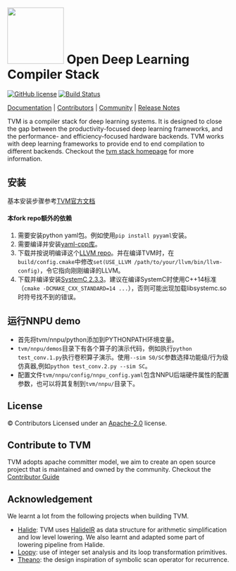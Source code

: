 <img src=https://raw.githubusercontent.com/tqchen/tvm.ai/master/images/logo/tvm-logo-small.png width=128/> Open Deep Learning Compiler Stack
==============================================

[![GitHub license](https://dmlc.github.io/img/apache2.svg)](./LICENSE)
[![Build Status](http://ci.tvm.ai:8080/buildStatus/icon?job=tvm/master)](http://ci.tvm.ai:8080/job/tvm/job/master/)

[Documentation](https://docs.tvm.ai) |
[Contributors](CONTRIBUTORS.md) |
[Community](https://tvm.ai/community.html) |
[Release Notes](NEWS.md)

TVM is a compiler stack for deep learning systems. It is designed to close the gap between the
productivity-focused deep learning frameworks, and the performance- and efficiency-focused hardware backends.
TVM works with deep learning frameworks to provide end to end compilation to different backends.
Checkout the [tvm stack homepage](https://tvm.ai/)  for more information.

## 安装
基本安装步骤参考[TVM官方文档](https://docs.tvm.ai/install/from_source.html)
#### 本fork repo额外的依赖
1. 需要安装python yaml包。例如使用`pip install pyyaml`安装。
2. 需要编译并安装[yaml-cpp库](https://github.com/jbeder/yaml-cpp)。
3. 下载并按说明编译这个[LLVM repo](https://github.com/Elecky/llvm)。并在编译TVM时，在`build/config.cmake`中修改`set(USE_LLVM /path/to/your/llvm/bin/llvm-config)`，令它指向刚刚编译的LLVM。
4. 下载并编译安装[SystemC 2.3.3](https://accellera.org/images/downloads/standards/systemc/systemc-2.3.3.tar.gz)。建议在编译SystemC时使用C++14标准（`cmake -DCMAKE_CXX_STANDARD=14 ...`），否则可能出现加载libsystemc.so时符号找不到的错误。

## 运行NNPU demo
* 首先将tvm/nnpu/python添加到PYTHONPATH环境变量。
* `tvm/nnpu/demos`目录下有各个算子的演示代码，例如执行`python test_conv.1.py`执行卷积算子演示。使用`--sim S0/SC`参数选择功能级/行为级仿真器,例如`python test_conv.2.py --sim SC`。
* 配置文件`tvm/nnpu/config/nnpu_config.yaml`包含NNPU后端硬件属性的配置参数，也可以将其复制到`tvm/nnpu/`目录下。


License
-------
© Contributors Licensed under an [Apache-2.0](https://github.com/dmlc/tvm/blob/master/LICENSE) license.

Contribute to TVM
-----------------
TVM adopts apache committer model, we aim to create an open source project that is maintained and owned by the community.
Checkout the [Contributor Guide](https://docs.tvm.ai/contribute/)

Acknowledgement
---------------
We learnt a lot from the following projects when building TVM.
- [Halide](https://github.com/halide/Halide): TVM uses [HalideIR](https://github.com/dmlc/HalideIR) as data structure for
  arithmetic simplification and low level lowering. We also learnt and adapted some part of lowering pipeline from Halide.
- [Loopy](https://github.com/inducer/loopy): use of integer set analysis and its loop transformation primitives.
- [Theano](https://github.com/Theano/Theano): the design inspiration of symbolic scan operator for recurrence.
